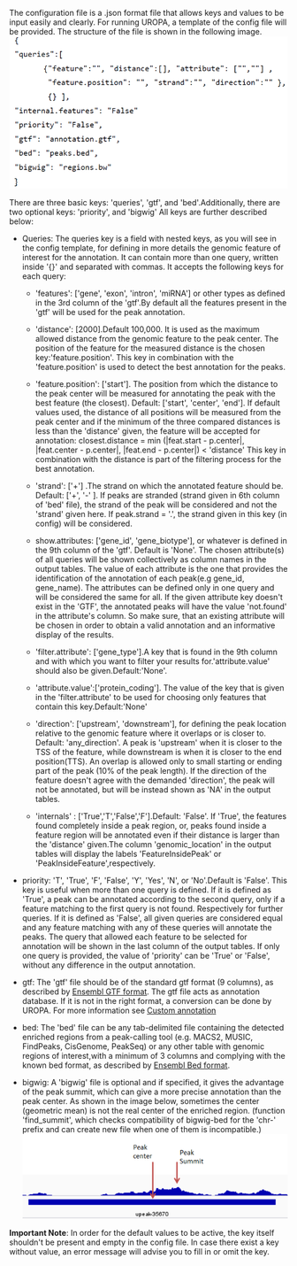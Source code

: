 The configuration file is a .json format file that allows keys and values to be input easily and clearly. 
For running UROPA, a template of the config file will be provided. The structure of the file is shown in the following image. 
![config-file](img/config.png "Configuration file example: A config file will be downloaded when UROPA is installed. The fields are empty to be filled in. Please accord further instructions for a proper annotation.")

There are three basic keys: 'queries', 'gtf', and 'bed'.Additionally, there are two optional keys: 'priority', and 'bigwig'
All keys are further described below:

* Queries: The queries key is a field with nested keys, as you will see in the config template, for defining in more details the genomic feature of interest for the annotation. It can contain more than one query, written inside '{}' and separated with commas. It accepts the following keys for each query:
	* 'features': ['gene', 'exon', 'intron', 'miRNA'] or other types as defined in the 3rd column of the 'gtf'.By default all the features present in the 'gtf' will be used for the peak annotation.
	
	* 'distance': [2000].Default 100,000. It is used as the maximum allowed distance from the genomic feature to the peak center. The position of the feature for the measured distance is the chosen key:'feature.position'. This key in combination with the 'feature.position' is used to detect the best annotation for the peaks.
	
	* 'feature.position': ['start']. The position from which the distance to the peak center will be measured for annotating the peak with the best feature (the closest). Default:  ['start', 'center', 'end']. If default values used, the distance of all positions will be measured from the peak center and if the minimum of the three compared distances is less than the 'distance' given, the feature will be accepted for annotation: closest.distance = min (\|feat.start - p.center\|, \|feat.center - p.center\|, \|feat.end - p.center\|)   < 'distance' 
	This key in combination with the distance is part of the filtering process for the best annotation.
	
	* 'strand': ['+'] .The strand on which the annotated feature should be. Default: ['+', '-' ]. If peaks are stranded (strand given in 6th column of 'bed' file), the strand of the peak will be considered and not the 'strand' given here. If peak.strand = '.', the strand given in this key (in config) will be considered. 
	
	* show.attributes: ['gene_id', 'gene_biotype'], or whatever is defined in the 9th column of the 'gtf'. Default is 'None'. The chosen attribute(s) of all queries will be shown collectively as column names in the output tables. The value of each attribute is the one that provides the identification of the annotation of each peak(e.g gene_id, gene_name). The attributes can be defined only in one query and will be considered the same for all. If the given attribute key doesn't exist in the 'GTF', the annotated peaks will have the value 'not.found' in the attribute's column. So make sure, that an existing attribute will be chosen in order to obtain a valid annotation and an informative display of the results.
	
	* 'filter.attribute': ['gene_type'].A key that is found in the 9th column and with which you want to filter your results for.'attribute.value' should also be given.Default:'None'.
	
	* 'attribute.value':['protein_coding']. The value of the key that is given in the 'filter.attribute' to be used for choosing only features that contain this key.Default:'None'
	
	* 'direction': ['upstream', 'downstream'], for defining the peak location relative to the genomic feature where it overlaps or is closer to. Default: 'any_direction'. A peak is 'upstream' when it is closer to the TSS of the feature, while downstream is when it is closer to the end position(TTS). An overlap is allowed only to small starting or ending part of the peak (10% of the peak length). If the direction of the feature doesn't agree with the demanded 'direction', the peak will not be annotated, but will be instead shown as 'NA' in the output tables. 
	
	* 'internals' : ['True','T','False','F'].Default: 'False'. If 'True', the features found completely inside a peak region, or, peaks found inside a feature region will be annotated even if their distance is larger than the 'distance' given.The column 'genomic_location' in the output tables will display the labels 'FeatureInsidePeak' or 'PeakInsideFeature',respectively.

* priority: 'T', 'True', 'F', 'False', 'Y', 'Yes', 'N', or 'No'.Default is 'False'. This key is useful when more than one query is defined. If it is defined as 'True', a peak can be annotated according to the second query, only if a feature matching to the first query is not found. Respectively for further queries. If it is defined as 'False', all given queries are considered equal and any feature matching with any of these queries will annotate the peaks. The query that allowed each feature to be selected for annotation will be shown in the last column of the output tables. If only one query is provided, the value of 'priority' can be 'True' or 'False', without any difference in the output annotation.

* gtf: The 'gtf' file should be of the standard gtf format (9 columns), as described by [Ensembl GTF format](http://www.ensembl.org/info/website/upload/gff.html>). The gtf file acts as annotation database. If it is not in the right format, a conversion can be done by UROPA. For more information see [Custom annotation](custom.md)

* bed: The 'bed' file can be any tab-delimited file containing the detected enriched regions from a peak-calling tool (e.g. MACS2, MUSIC, FindPeaks, CisGenome, PeakSeq) or any other table with genomic regions of interest,with a minimum of 3 columns and complying with the known bed format, as described by [Ensembl Bed format](http://www.ensembl.org/info/website/upload/bed.html).

* bigwig: A 'bigwig' file is optional and if specified, it gives the advantage of the peak summit, which can give a more precise annotation than the peak center. As shown in the image below, sometimes the center (geometric mean) is not the real center of the enriched region. (function 'find_summit', which checks compatibility of bigwig-bed for the 'chr-' prefix and can create new file when one of them is incompatible.)
![summit](img/summit.png "Different distance calculation when bigwig file is given: The summit is the real local maxima of the enriched region, and the distance will be calculated from this location. This leads to a more precise annotation.")


**Important Note**: In order for the default values to be active, the key itself shouldn't be present and empty in the config file.
In case there exist a key without value, an error message will advise you to fill in or omit the key.  